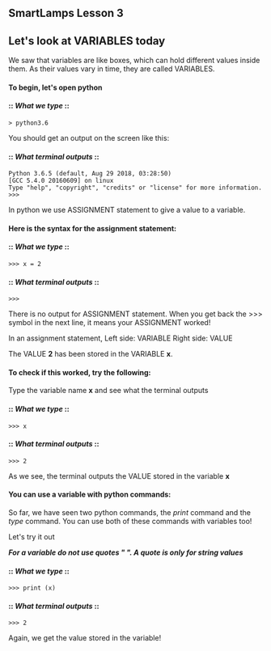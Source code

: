 ## SmartLamps Lesson 3
## Let's look at VARIABLES today

We saw that variables are like boxes, which can hold different values inside them. As their values vary in time, they are called VARIABLES. 

#### To begin, let's open python
#### :: _What we type_ ::
```
> python3.6
```
You should get an output on the screen like this:

#### :: _What terminal outputs_ ::
```
Python 3.6.5 (default, Aug 29 2018, 03:28:50)
[GCC 5.4.0 20160609] on linux
Type "help", "copyright", "credits" or "license" for more information.
>>>
```
In python we use ASSIGNMENT statement to give a value to a variable.

#### Here is the syntax for the assignment statement: 

#### :: _What we type_ ::
```
>>> x = 2
```
#### :: _What terminal outputs_ ::
```
>>>
```
There is no output for ASSIGNMENT statement. When you get back the >>> symbol in the next line, it means your ASSIGNMENT worked! 

In an assignment statement,
Left side: VARIABLE
Right side: VALUE

The VALUE **2** has been stored in the VARIABLE **x**. 

#### To check if this worked, try the following:

Type the variable name **x** and see what the terminal outputs
#### :: _What we type_ ::
```
>>> x
```
#### :: _What terminal outputs_ ::
```
>>> 2
```

As we see, the terminal outputs the VALUE stored in the variable **x**

#### You can use a variable with python commands:

So far, we have seen two python commands, the *print* command and the *type* command. You can use both of these commands with variables too! 

Let's try it out

***For a variable do not use quotes " ". A quote is only for string values***

#### :: _What we type_ ::
```
>>> print (x)
```
#### :: _What terminal outputs_ ::
```
>>> 2
```
Again, we get the value stored in the variable!





